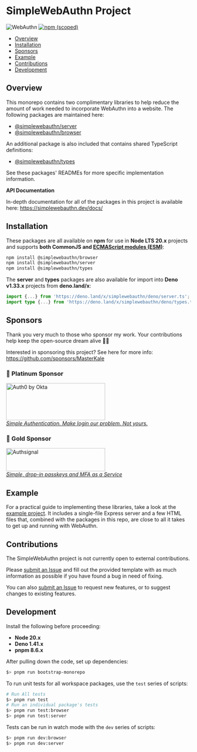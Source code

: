 # SimpleWebAuthn Project <!-- omit in toc -->

![WebAuthn](https://img.shields.io/badge/WebAuthn-Simplified-blueviolet?style=for-the-badge&logo=WebAuthn)
[![npm (scoped)](https://img.shields.io/npm/v/@simplewebauthn/server?style=for-the-badge&logo=npm)](https://www.npmjs.com/search?q=simplewebauthn)

- [Overview](#overview)
- [Installation](#installation)
- [Sponsors](#sponsors)
- [Example](#example)
- [Contributions](#contributions)
- [Development](#development)

## Overview

This monorepo contains two complimentary libraries to help reduce the amount of work needed to
incorporate WebAuthn into a website. The following packages are maintained here:

- [@simplewebauthn/server](https://github.com/MasterKale/SimpleWebAuthn/tree/master/packages/server)
- [@simplewebauthn/browser](https://github.com/MasterKale/SimpleWebAuthn/tree/master/packages/browser)

An additional package is also included that contains shared TypeScript definitions:

- [@simplewebauthn/types](https://github.com/MasterKale/SimpleWebAuthn/tree/master/packages/types/)

See these packages' READMEs for more specific implementation information.

**API Documentation**

In-depth documentation for all of the packages in this project is available here:
https://simplewebauthn.dev/docs/

## Installation

These packages are all available on **npm** for use in **Node LTS 20.x** projects and supports
**both CommonJS and [ECMAScript modules (ESM)](https://nodejs.org/api/esm.html#enabling)**:

```sh
npm install @simplewebauthn/browser
npm install @simplewebauthn/server
npm install @simplewebauthn/types
```

The **server** and **types** packages are also available for import into **Deno v1.33.x** projects
from **deno.land/x**:

```ts
import {...} from 'https://deno.land/x/simplewebauthn/deno/server.ts';
import type {...} from 'https://deno.land/x/simplewebauthn/deno/types.ts';
```

## Sponsors

Thank you very much to those who sponsor my work. Your contributions help keep the open-source dream
alive 🙇‍♂️

Interested in sponsoring this project? See here for more info:
https://github.com/sponsors/MasterKale

### 🌟 Platinum Sponsor <!-- omit from toc -->

<p class="sponsor-logo">
  <img src="https://github.com/user-attachments/assets/82bd296f-81c9-455f-b561-29119bd941c3" width="270" height="101" alt="Auth0 by Okta" />
  <br />
  <a href="https://a0.to/signup/simplewebauthn"><em>Simple Authentication. Make login our problem. Not yours.</em></a>
</p>

### 🏅 Gold Sponsor <!-- omit from toc -->

<p class="sponsor-logo">
  <img src="https://github.com/user-attachments/assets/475e8759-bb1a-4614-b3f9-b38002b11f34" width="270" height="63" alt="Authsignal" />
  <br />
  <a href="https://www.authsignal.com"><em>Simple, drop-in passkeys and MFA as a Service</em></a>
</p>

## Example

For a practical guide to implementing these libraries, take a look at the
[example project](https://github.com/MasterKale/SimpleWebAuthn/tree/master/example). It includes a
single-file Express server and a few HTML files that, combined with the packages in this repo, are
close to all it takes to get up and running with WebAuthn.

## Contributions

The SimpleWebAuthn project is not currently open to external contributions.

Please [submit an Issue](https://github.com/MasterKale/SimpleWebAuthn/issues/new/choose) and fill
out the provided template with as much information as possible if you have found a bug in need of
fixing.

You can also [submit an Issue](https://github.com/MasterKale/SimpleWebAuthn/issues/new/choose) to
request new features, or to suggest changes to existing features.

## Development

Install the following before proceeding:

- **Node 20.x**
- **Deno 1.41.x**
- **pnpm 8.6.x**

After pulling down the code, set up dependencies:

```sh
$> pnpm run bootstrap-monorepo
```

To run unit tests for all workspace packages, use the `test` series of scripts:

```sh
# Run All tests
$> pnpm run test
# Run an individual package's tests
$> pnpm run test:browser
$> pnpm run test:server
```

Tests can be run in watch mode with the `dev` series of scripts:

```sh
$> pnpm run dev:browser
$> pnpm run dev:server
```
